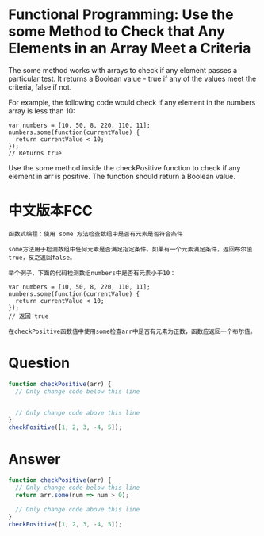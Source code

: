 # Functional Programming: Use the some Method to Check that Any Elements in an Array Meet a Criteria

The some method works with arrays to check if any element passes a particular test. It returns a Boolean value - true if any of the values meet the criteria, false if not.

For example, the following code would check if any element in the numbers array is less than 10:

```
var numbers = [10, 50, 8, 220, 110, 11];
numbers.some(function(currentValue) {
  return currentValue < 10;
});
// Returns true
```

Use the some method inside the checkPositive function to check if any element in arr is positive. The function should return a Boolean value.


# 中文版本FCC
```
函数式编程：使用 some 方法检查数组中是否有元素是否符合条件

some方法用于检测数组中任何元素是否满足指定条件。如果有一个元素满足条件，返回布尔值true，反之返回false。

举个例子，下面的代码检测数组numbers中是否有元素小于10：

var numbers = [10, 50, 8, 220, 110, 11];
numbers.some(function(currentValue) {
  return currentValue < 10;
});
// 返回 true

在checkPositive函数值中使用some检查arr中是否有元素为正数，函数应返回一个布尔值。
```


# Question
```js
function checkPositive(arr) {
  // Only change code below this line


  // Only change code above this line
}
checkPositive([1, 2, 3, -4, 5]);
```


# Answer
```js
function checkPositive(arr) {
  // Only change code below this line
  return arr.some(num => num > 0);

  // Only change code above this line
}
checkPositive([1, 2, 3, -4, 5]);
```
